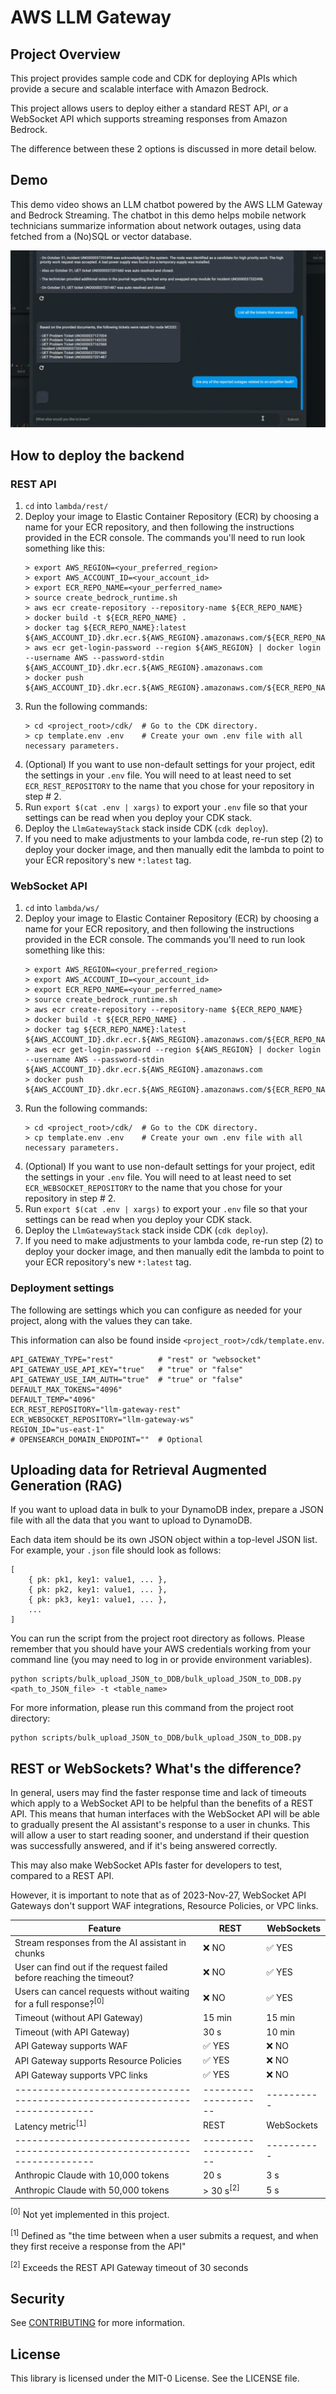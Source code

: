 # AWS LLM Gateway

## Project Overview

This project provides sample code and CDK for deploying APIs which provide a secure and scalable interface with Amazon Bedrock.

This project allows users to deploy either a standard REST API, *or* a WebSocket API which supports streaming responses from Amazon Bedrock.

The difference between these 2 options is discussed in more detail below.

## Demo

This demo video shows an LLM chatbot powered by the AWS LLM Gateway and Bedrock Streaming. 
The chatbot in this demo helps mobile network technicians summarize information about network outages, using data fetched from a (No)SQL or vector database.

![Demo of Bedrock Streaming](./media/streaming_demo.gif)

## How to deploy the backend

### REST API

1. `cd` into `lambda/rest/`
2. Deploy your image to Elastic Container Repository (ECR) by choosing a name for your ECR repository, and then following the
   instructions provided in the ECR console. The commands you'll need to run
   look something like this:
   ```
   > export AWS_REGION=<your_preferred_region>
   > export AWS_ACCOUNT_ID=<your_account_id>
   > export ECR_REPO_NAME=<your_perferred_name>
   > source create_bedrock_runtime.sh
   > aws ecr create-repository --repository-name ${ECR_REPO_NAME}
   > docker build -t ${ECR_REPO_NAME} .
   > docker tag ${ECR_REPO_NAME}:latest ${AWS_ACCOUNT_ID}.dkr.ecr.${AWS_REGION}.amazonaws.com/${ECR_REPO_NAME}:latest
   > aws ecr get-login-password --region ${AWS_REGION} | docker login --username AWS --password-stdin ${AWS_ACCOUNT_ID}.dkr.ecr.${AWS_REGION}.amazonaws.com
   > docker push ${AWS_ACCOUNT_ID}.dkr.ecr.${AWS_REGION}.amazonaws.com/${ECR_REPO_NAME}:latest
   ```
3. Run the following commands:
   ```
   > cd <project_root>/cdk/  # Go to the CDK directory.
   > cp template.env .env    # Create your own .env file with all necessary parameters.
   ```
4. (Optional) If you want to use non-default settings for your project, edit the settings in your `.env` file. 
   You will need to at least need to set `ECR_REST_REPOSITORY` to the name that you chose for your repository in step # 2.
5. Run `export $(cat .env | xargs)` to export your `.env` file so that your settings can be read when you deploy your CDK stack.
6. Deploy the `LlmGatewayStack` stack inside CDK (`cdk deploy`).
7. If you need to make adjustments to your lambda code, re-run step (2) to
   deploy your docker image, and then manually edit the lambda to point to your
   ECR repository's new `*:latest` tag.

### WebSocket API

1. `cd` into `lambda/ws/`
2. Deploy your image to Elastic Container Repository (ECR) by choosing a name for your ECR repository, and then following the
   instructions provided in the ECR console. The commands you'll need to run
   look something like this:
   ```
   > export AWS_REGION=<your_preferred_region>
   > export AWS_ACCOUNT_ID=<your_account_id>
   > export ECR_REPO_NAME=<your_perferred_name>
   > source create_bedrock_runtime.sh
   > aws ecr create-repository --repository-name ${ECR_REPO_NAME}
   > docker build -t ${ECR_REPO_NAME} .
   > docker tag ${ECR_REPO_NAME}:latest ${AWS_ACCOUNT_ID}.dkr.ecr.${AWS_REGION}.amazonaws.com/${ECR_REPO_NAME}:latest
   > aws ecr get-login-password --region ${AWS_REGION} | docker login --username AWS --password-stdin ${AWS_ACCOUNT_ID}.dkr.ecr.${AWS_REGION}.amazonaws.com
   > docker push ${AWS_ACCOUNT_ID}.dkr.ecr.${AWS_REGION}.amazonaws.com/${ECR_REPO_NAME}:latest
   ```
3. Run the following commands:
   ```
   > cd <project_root>/cdk/  # Go to the CDK directory.
   > cp template.env .env    # Create your own .env file with all necessary parameters.
   ```
4. (Optional) If you want to use non-default settings for your project, edit the settings in your `.env` file. 
   You will need to at least need to set `ECR_WEBSOCKET_REPOSITORY` to the name that you chose for your repository in step # 2.
5. Run `export $(cat .env | xargs)` to export your `.env` file so that your settings can be read when you deploy your CDK stack.
6. Deploy the `LlmGatewayStack` stack inside CDK (`cdk deploy`).
7. If you need to make adjustments to your lambda code, re-run step (2) to
   deploy your docker image, and then manually edit the lambda to point to your
   ECR repository's new `*:latest` tag.

### Deployment settings

The following are settings which you can configure as needed for your project, along with the values they can take.

This information can also be found inside `<project_root>/cdk/template.env`.

```
API_GATEWAY_TYPE="rest"          # "rest" or "websocket"
API_GATEWAY_USE_API_KEY="true"   # "true" or "false"
API_GATEWAY_USE_IAM_AUTH="true"  # "true" or "false"
DEFAULT_MAX_TOKENS="4096"
DEFAULT_TEMP="4096"
ECR_REST_REPOSITORY="llm-gateway-rest"
ECR_WEBSOCKET_REPOSITORY="llm-gateway-ws"
REGION_ID="us-east-1"
# OPENSEARCH_DOMAIN_ENDPOINT=""  # Optional
```

## Uploading data for Retrieval Augmented Generation (RAG)

If you want to upload data in bulk to your DynamoDB index, prepare a JSON file with all the data that you want to upload to DynamoDB.

Each data item should be its own JSON object within a top-level JSON list.
For example, your `.json` file should look as follows:
```
[
    { pk: pk1, key1: value1, ... },
    { pk: pk2, key1: value1, ... },
    { pk: pk3, key1: value1, ... },
    ...
]
```

You can run the script from the project root directory as follows. Please remember that you should have your AWS credentials working from your command line (you may need to log in or provide environment variables).
```
python scripts/bulk_upload_JSON_to_DDB/bulk_upload_JSON_to_DDB.py <path_to_JSON_file> -t <table_name>
```

For more information, please run this command from the project root directory:
```
python scripts/bulk_upload_JSON_to_DDB/bulk_upload_JSON_to_DDB.py
```

## REST or WebSockets? What's the difference?

In general, users may find the faster response time and lack of timeouts which apply to a WebSocket API to be helpful than the benefits of a REST API. This means that human interfaces with the WebSocket API will be able to gradually present the AI assistant's response to a user in chunks. This will allow a user to start reading sooner, and understand if their question was successfully answered, and if it's being answered correctly. 

This may also make WebSocket APIs faster for developers to test, compared to a REST API.

However, it is important to note that as of 2023-Nov-27, WebSocket API Gateways don't support WAF integrations, Resource Policies, or VPC links.

| Feature                                                                      | REST                 | WebSockets |
| ---------------------------------------------------------------------------- |--------------------- | ---------- |
| Stream responses from the AI assistant in chunks                             | ❌ NO                | ✅ YES     |
| User can find out if the request failed before reaching the timeout?         | ❌ NO                | ✅ YES     |
| Users can cancel requests without waiting for a full response?<sup>[0]</sup> | ❌ NO                | ✅ YES     |
| Timeout (without API Gateway)                                                | 15 min               | 15 min     |
| Timeout (with API Gateway)                                                   | 30 s                 | 10 min     |
| API Gateway supports WAF                                                     | ✅ YES               | ❌ NO      |
| API Gateway supports Resource Policies                                       | ✅ YES               | ❌ NO      |
| API Gateway supports VPC links                                               | ✅ YES               | ❌ NO      |
| ---------------------------------------------------------------------------- | -------------------- | ---------- |
| Latency metric<sup>[1]</sup>                                                 | REST                 | WebSockets |
| ---------------------------------------------------------------------------- | -------------------- | ---------- |
| Anthropic Claude with 10,000 tokens                                          | 20 s                 | 3 s        |
| Anthropic Claude with 50,000 tokens                                          | > 30 s<sup>[2]</sup> | 5 s        |

<sup>[0]</sup> Not yet implemented in this project.

<sup>[1]</sup> Defined as "the time between when a user submits a request, and when they first receive a response from the API"

<sup>[2]</sup> Exceeds the REST API Gateway timeout of 30 seconds


## Security
See [CONTRIBUTING](CONTRIBUTING.md#security-issue-notifications) for more information.

## License
This library is licensed under the MIT-0 License. See the LICENSE file.
